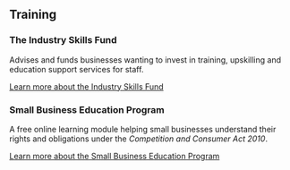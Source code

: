 ## Training

### The Industry Skills Fund

Advises and funds businesses wanting to invest in training, upskilling and education support services for staff.

[Learn more about the Industry Skills Fund](#)

### Small Business Education Program

A free online learning module helping small businesses understand their rights and obligations under the _Competition and Consumer Act 2010_.

[Learn more about the Small Business Education Program](#)

